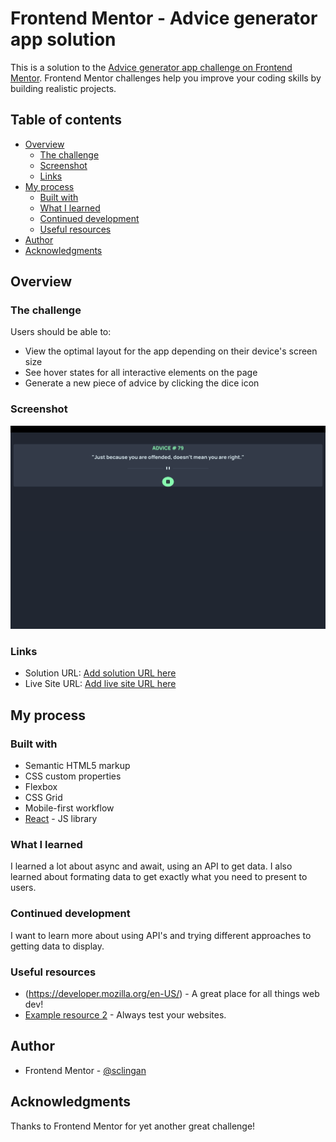 # Frontend Mentor - Advice generator app solution

This is a solution to the [Advice generator app challenge on Frontend Mentor](https://www.frontendmentor.io/challenges/advice-generator-app-QdUG-13db). Frontend Mentor challenges help you improve your coding skills by building realistic projects.

## Table of contents

- [Overview](#overview)
  - [The challenge](#the-challenge)
  - [Screenshot](#screenshot)
  - [Links](#links)
- [My process](#my-process)
  - [Built with](#built-with)
  - [What I learned](#what-i-learned)
  - [Continued development](#continued-development)
  - [Useful resources](#useful-resources)
- [Author](#author)
- [Acknowledgments](#acknowledgments)


## Overview

### The challenge

Users should be able to:

- View the optimal layout for the app depending on their device's screen size
- See hover states for all interactive elements on the page
- Generate a new piece of advice by clicking the dice icon

### Screenshot

![](./public/images/screenshot.png)



### Links

- Solution URL: [Add solution URL here](https://your-solution-url.com)
- Live Site URL: [Add live site URL here](https://your-live-site-url.com)

## My process

### Built with

- Semantic HTML5 markup
- CSS custom properties
- Flexbox
- CSS Grid
- Mobile-first workflow
- [React](https://reactjs.org/) - JS library


### What I learned

I learned a lot about async and await, using an API to get data. I also learned about
formating data to get exactly what you need to present to users.


### Continued development

I want to learn more about using API's and trying different approaches
to getting data to display.


### Useful resources

- (https://developer.mozilla.org/en-US/) - A great place for all things web dev!
- [Example resource 2](https://validator.w3.org/) - Always test your websites.


## Author

- Frontend Mentor - [@sclingan](https://www.frontendmentor.io/profile/sclingan)


## Acknowledgments

Thanks to Frontend Mentor for yet another great challenge!
